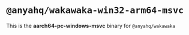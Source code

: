 # `@anyahq/wakawaka-win32-arm64-msvc`

This is the **aarch64-pc-windows-msvc** binary for `@anyahq/wakawaka`
